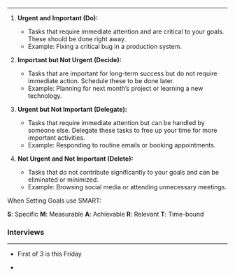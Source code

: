 ___
1. **Urgent and Important (Do):**
    
    - Tasks that require immediate attention and are critical to your goals. These should be done right away.
    - Example: Fixing a critical bug in a production system.
    
2. **Important but Not Urgent (Decide):**
    
    - Tasks that are important for long-term success but do not require immediate action. Schedule these to be done later.
    - Example: Planning for next month’s project or learning a new technology.
    
3. **Urgent but Not Important (Delegate):**
    
    - Tasks that require immediate attention but can be handled by someone else. Delegate these tasks to free up your time for more important activities.
    - Example: Responding to routine emails or booking appointments.
    
4. **Not Urgent and Not Important (Delete):**
    
    - Tasks that do not contribute significantly to your goals and can be eliminated or minimized.
    - Example: Browsing social media or attending unnecessary meetings.



When Setting Goals use SMART:

__S__: Specific
__M__: Measurable
__A__: Achievable
__R__: Relevant
__T__: Time-bound



### Interviews
___

- First of 3 is this Friday

- 